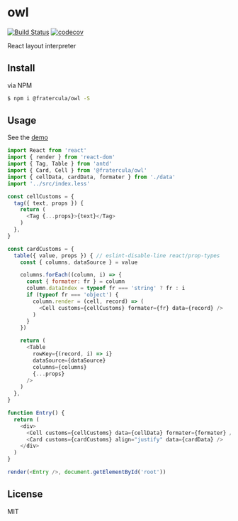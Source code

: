 # owl

[![Build Status](https://travis-ci.org/fratercula/owl.svg?branch=master)](https://travis-ci.org/fratercula/owl)
[![codecov](https://codecov.io/gh/fratercula/owl/branch/master/graph/badge.svg)](https://codecov.io/gh/fratercula/owl)

React layout interpreter

## Install

via NPM

```bash
$ npm i @fratercula/owl -S
```

## Usage

See the [demo](https://fratercula.github.io/owl/)

```js
import React from 'react'
import { render } from 'react-dom'
import { Tag, Table } from 'antd'
import { Card, Cell } from '@fratercula/owl'
import { cellData, cardData, formater } from './data'
import '../src/index.less'

const cellCustoms = {
  tag({ text, props }) {
    return (
      <Tag {...props}>{text}</Tag>
    )
  },
}

const cardCustoms = {
  table({ value, props }) { // eslint-disable-line react/prop-types
    const { columns, dataSource } = value

    columns.forEach((column, i) => {
      const { formater: fr } = column
      column.dataIndex = typeof fr === 'string' ? fr : i
      if (typeof fr === 'object') {
        column.render = (cell, record) => (
          <Cell customs={cellCustoms} formater={fr} data={record} />
        )
      }
    })

    return (
      <Table
        rowKey={(record, i) => i}
        dataSource={dataSource}
        columns={columns}
        {...props}
      />
    )
  },
}

function Entry() {
  return (
    <div>
      <Cell customs={cellCustoms} data={cellData} formater={formater} />
      <Card customs={cardCustoms} align="justify" data={cardData} />
    </div>
  )
}

render(<Entry />, document.getElementById('root'))
```

## License

MIT
